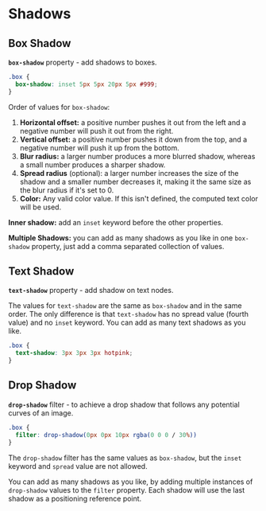 # Shadows

## Box Shadow

**`box-shadow`** property - add shadows to boxes.

```css
.box {
  box-shadow: inset 5px 5px 20px 5px #999;
}
```

Order of values for `box-shadow`:

1. **Horizontal offset:** a positive number pushes it out from the left and a negative number will push it out from the right.
2. **Vertical offset:** a positive number pushes it down from the top, and a negative number will push it up from the bottom.
3. **Blur radius:** a larger number produces a more blurred shadow, whereas a small number produces a sharper shadow.
4. **Spread radius** (optional): a larger number increases the size of the shadow and a smaller number decreases it, making it the same size as the blur radius if it's set to 0.
5. **Color:** Any valid color value. If this isn't defined, the computed text color will be used.

**Inner shadow:** add an `inset` keyword before the other properties.

**Multiple Shadows:** you can add as many shadows as you like in one `box-shadow` property, just add a comma separated collection of values.

## Text Shadow

**`text-shadow`** property - add shadow on text nodes.

The values for `text-shadow` are the same as `box-shadow` and in the same order. The only difference is that `text-shadow` has no spread value (fourth value) and no `inset` keyword. You can add as many text shadows as you like.

```css
.box {
  text-shadow: 3px 3px 3px hotpink;
}
```

## Drop Shadow

**`drop-shadow`** filter - to achieve a drop shadow that follows any potential curves of an image.

```CSS
.box {
  filter: drop-shadow(0px 0px 10px rgba(0 0 0 / 30%))
}
```

The `drop-shadow` filter has the same values as `box-shadow`, but the `inset` keyword and `spread` value are not allowed.

You can add as many shadows as you like, by adding multiple instances of `drop-shadow` values to the `filter` property. Each shadow will use the last shadow as a positioning reference point.
